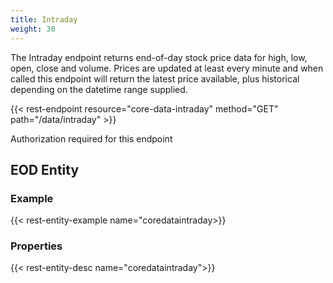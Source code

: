 ```yaml
---
title: Intraday
weight: 30
---
```


The Intraday endpoint returns end-of-day stock price data for high, low, open, close and volume. Prices are updated at least
every minute and when called this endpoint will return the latest price available, plus historical depending on the datetime range
supplied.

{{< rest-endpoint resource="core-data-intraday" method="GET" path="/data/intraday" >}}

<aside class="info">
Authorization required for this endpoint
</aside>

## EOD Entity

### Example
{{< rest-entity-example name="coredataintraday>}}

### Properties
{{< rest-entity-desc name="coredataintraday">}}

